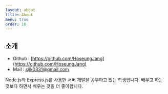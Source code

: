 ```yaml
---
layout: about
title: About
menu: true
order: 10
---
```


## 소개 
- Github : [https://github.com/HoseungJang](https://github.com/HoseungJang)
- Mail : sijk0331@gmail.com

Node.js와 Express.js를 사용한 서버 개발을 공부하고 있는 학생입니다.
배우고 하는 것보다 하면서 배우는 것을 더 좋아합니다.